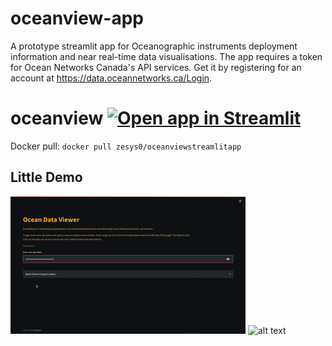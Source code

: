 # oceanview-app
A prototype streamlit app for Oceanographic instruments deployment information and near real-time data visualisations.
The app requires a token for Ocean Networks Canada's API services. Get it by registering for an account at https://data.oceannetworks.ca/Login. 

# oceanview [![Open app in Streamlit](https://static.streamlit.io/badges/streamlit_badge_black_white.svg)](https://share.streamlit.io/ze-sys/oceanview-app/main/app.py)
Docker pull:  `docker pull zesys0/oceanviewstreamlitapp`

## Little Demo
![alt text](./assets/for_github02.gif)
![alt text](./assets/for_github01.gif)
